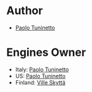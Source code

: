 # Author 
* [Paolo Tuninetto](https://github.com/tulindo)

# Engines Owner
* Italy: [Paolo Tuninetto](https://github.com/tulindo)
* US: [Paolo Tuninetto](https://github.com/tulindo)
* Finland: [Ville Skyttä](https://github.com/scop)

